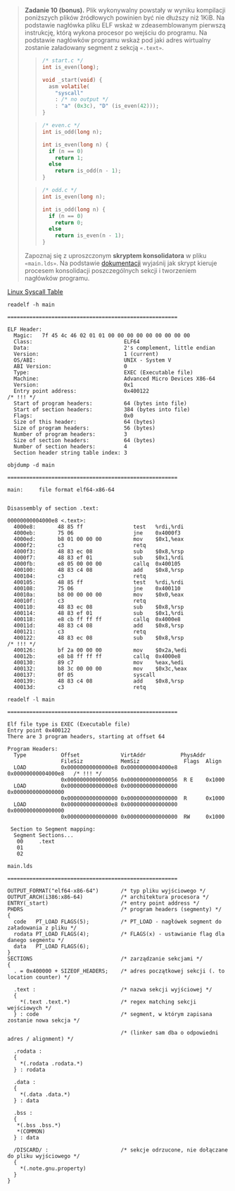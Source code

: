 > **Zadanie 10 (bonus).** Plik wykonywalny powstały w wyniku kompilacji poniższych plików źródłowych powinien być nie dłuższy niż 1KiB. Na podstawie nagłówka pliku ELF wskaż w zdeasemblowanym pierwszą instrukcję, którą wykona procesor po wejściu do programu. Na podstawie nagłówków programu wskaż pod jaki adres wirtualny zostanie załadowany segment z sekcją `«.text»`.
>> ```c
>> /* start.c */
>> int is_even(long);
>> 
>> void _start(void) {
>>   asm volatile(
>>     "syscall"
>>     : /* no output */
>>     : "a" (0x3c), "D" (is_even(42)));
>> }
>> ```
>
>> ```c
>> /* even.c */
>> int is_odd(long n);
>>
>> int is_even(long n) {
>>   if (n == 0)
>>     return 1;
>>   else
>>     return is_odd(n - 1);
>> }
>> ```
>
>> ```c
>> /* odd.c */
>> int is_even(long n);
>> 
>> int is_odd(long n) {
>>   if (n == 0)
>>     return 0;
>>   else
>>     return is_even(n - 1);
>> }
>> ```
>
> Zapoznaj się z uproszczonym **skryptem konsolidatora** w pliku `«main.lds»`. Na podstawie [dokumentacji](https://sourceware.org/binutils/docs/ld/Scripts.html) wyjaśnij jak skrypt kieruje procesem konsolidacji poszczególnych sekcji i tworzeniem nagłówków programu.

[Linux Syscall Table](https://filippo.io/linux-syscall-table/)

```
readelf -h main

======================================================

ELF Header:
  Magic:   7f 45 4c 46 02 01 01 00 00 00 00 00 00 00 00 00 
  Class:                             ELF64
  Data:                              2's complement, little endian
  Version:                           1 (current)
  OS/ABI:                            UNIX - System V
  ABI Version:                       0
  Type:                              EXEC (Executable file)
  Machine:                           Advanced Micro Devices X86-64
  Version:                           0x1
  Entry point address:               0x400122                               /* !!! */
  Start of program headers:          64 (bytes into file)
  Start of section headers:          384 (bytes into file)
  Flags:                             0x0
  Size of this header:               64 (bytes)
  Size of program headers:           56 (bytes)
  Number of program headers:         3
  Size of section headers:           64 (bytes)
  Number of section headers:         4
  Section header string table index: 3
```

```
objdump -d main

======================================================

main:     file format elf64-x86-64


Disassembly of section .text:

00000000004000e8 <.text>:
  4000e8:       48 85 ff                test   %rdi,%rdi
  4000eb:       75 06                   jne    0x4000f3
  4000ed:       b8 01 00 00 00          mov    $0x1,%eax
  4000f2:       c3                      retq   
  4000f3:       48 83 ec 08             sub    $0x8,%rsp
  4000f7:       48 83 ef 01             sub    $0x1,%rdi
  4000fb:       e8 05 00 00 00          callq  0x400105
  400100:       48 83 c4 08             add    $0x8,%rsp
  400104:       c3                      retq   
  400105:       48 85 ff                test   %rdi,%rdi
  400108:       75 06                   jne    0x400110
  40010a:       b8 00 00 00 00          mov    $0x0,%eax
  40010f:       c3                      retq   
  400110:       48 83 ec 08             sub    $0x8,%rsp
  400114:       48 83 ef 01             sub    $0x1,%rdi
  400118:       e8 cb ff ff ff          callq  0x4000e8
  40011d:       48 83 c4 08             add    $0x8,%rsp
  400121:       c3                      retq   
  400122:       48 83 ec 08             sub    $0x8,%rsp                    /* !!! */
  400126:       bf 2a 00 00 00          mov    $0x2a,%edi
  40012b:       e8 b8 ff ff ff          callq  0x4000e8
  400130:       89 c7                   mov    %eax,%edi
  400132:       b8 3c 00 00 00          mov    $0x3c,%eax
  400137:       0f 05                   syscall 
  400139:       48 83 c4 08             add    $0x8,%rsp
  40013d:       c3                      retq 
```

```
readelf -l main

======================================================

Elf file type is EXEC (Executable file)
Entry point 0x400122
There are 3 program headers, starting at offset 64

Program Headers:
  Type           Offset             VirtAddr           PhysAddr
                 FileSiz            MemSiz              Flags  Align
  LOAD           0x00000000000000e8 0x00000000004000e8 0x00000000004000e8   /* !!! */
                 0x0000000000000056 0x0000000000000056  R E    0x1000
  LOAD           0x00000000000000e8 0x0000000000000000 0x0000000000000000
                 0x0000000000000000 0x0000000000000000  R      0x1000
  LOAD           0x00000000000000e8 0x0000000000000000 0x0000000000000000
                 0x0000000000000000 0x0000000000000000  RW     0x1000

 Section to Segment mapping:
  Segment Sections...
   00     .text 
   01     
   02   
```

```
main.lds

======================================================

OUTPUT_FORMAT("elf64-x86-64")       /* typ pliku wyjściowego */
OUTPUT_ARCH(i386:x86-64)            /* architektura procesora */
ENTRY(_start)                       /* entry point address */
PHDRS                               /* program headers (segmenty) */
{
  code   PT_LOAD FLAGS(5);          /* PT_LOAD - nagłówek segment do załadowania z pliku */
  rodata PT_LOAD FLAGS(4);          /* FLAGS(x) - ustawianie flag dla danego segmentu */
  data   PT_LOAD FLAGS(6);
}
SECTIONS                            /* zarządzanie sekcjami */
{
  . = 0x400000 + SIZEOF_HEADERS;    /* adres początkowej sekcji (. to location counter) */

  .text :                           /* nazwa sekcji wyjściowej */
  {
    *(.text .text.*)                /* regex matching sekcji wejściowych */
  } : code                          /* segment, w którym zapisana zostanie nowa sekcja */

                                    /* (linker sam dba o odpowiedni adres / alignment) */    

  .rodata :
  {
    *(.rodata .rodata.*)
  } : rodata

  .data : 
  {
    *(.data .data.*)
  } : data

  .bss :
  {
   *(.bss .bss.*)
   *(COMMON)
  } : data

  /DISCARD/ :                       /* sekcje odrzucone, nie dołączane do pliku wyjściowego */
  {
    *(.note.gnu.property)
  }
}
```